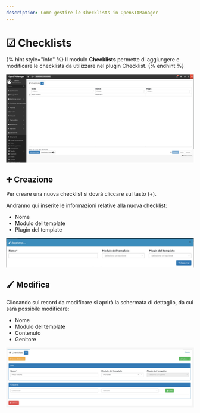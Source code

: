 ```yaml
---
description: Come gestire le Checklists in OpenSTAManager
---
```


# ☑ Checklists

{% hint style="info" %}
Il modulo **Checklists** permette di aggiungere e modificare le checklists da utilizzare nel plugin Checklist.
{% endhint %}

![](<../../../.gitbook/assets/image (508).png>)

## ➕ Creazione

Per creare una nuova checklist si dovrà cliccare sul tasto (+).

Andranno qui inserite le informazioni relative alla nuova checklist:

* Nome
* Modulo del template
* Plugin del template

![](<../../../.gitbook/assets/image (577).png>)

## 🖌️ Modifica

Cliccando sul record da modificare si aprirà la schermata di dettaglio, da cui sarà possibile modificare:

* Nome
* Modulo del template
* Contenuto
* Genitore

![](<../../../.gitbook/assets/image (580).png>)
